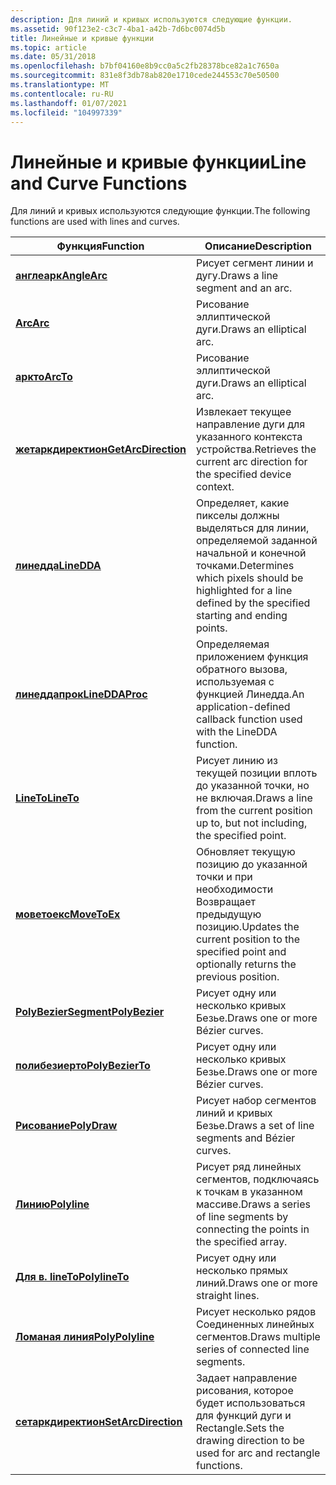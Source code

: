 ```yaml
---
description: Для линий и кривых используются следующие функции.
ms.assetid: 90f123e2-c3c7-4ba1-a42b-7d6bc0074d5b
title: Линейные и кривые функции
ms.topic: article
ms.date: 05/31/2018
ms.openlocfilehash: b7bf04160e8b9cc0a5c2fb28378bce82a1c7650a
ms.sourcegitcommit: 831e8f3db78ab820e1710cede244553c70e50500
ms.translationtype: MT
ms.contentlocale: ru-RU
ms.lasthandoff: 01/07/2021
ms.locfileid: "104997339"
---
```

# <a name="line-and-curve-functions"></a><span data-ttu-id="9262f-103">Линейные и кривые функции</span><span class="sxs-lookup"><span data-stu-id="9262f-103">Line and Curve Functions</span></span>

<span data-ttu-id="9262f-104">Для линий и кривых используются следующие функции.</span><span class="sxs-lookup"><span data-stu-id="9262f-104">The following functions are used with lines and curves.</span></span>



| <span data-ttu-id="9262f-105">Функция</span><span class="sxs-lookup"><span data-stu-id="9262f-105">Function</span></span>                                   | <span data-ttu-id="9262f-106">Описание</span><span class="sxs-lookup"><span data-stu-id="9262f-106">Description</span></span>                                                                                                   |
|--------------------------------------------|---------------------------------------------------------------------------------------------------------------|
| [<span data-ttu-id="9262f-107">**англеарк**</span><span class="sxs-lookup"><span data-stu-id="9262f-107">**AngleArc**</span></span>](/windows/desktop/api/Wingdi/nf-wingdi-anglearc)               | <span data-ttu-id="9262f-108">Рисует сегмент линии и дугу.</span><span class="sxs-lookup"><span data-stu-id="9262f-108">Draws a line segment and an arc.</span></span>                                                                              |
| [<span data-ttu-id="9262f-109">**Arc**</span><span class="sxs-lookup"><span data-stu-id="9262f-109">**Arc**</span></span>](/windows/desktop/api/Wingdi/nf-wingdi-arc)                         | <span data-ttu-id="9262f-110">Рисование эллиптической дуги.</span><span class="sxs-lookup"><span data-stu-id="9262f-110">Draws an elliptical arc.</span></span>                                                                                      |
| [<span data-ttu-id="9262f-111">**аркто**</span><span class="sxs-lookup"><span data-stu-id="9262f-111">**ArcTo**</span></span>](/windows/desktop/api/Wingdi/nf-wingdi-arcto)                     | <span data-ttu-id="9262f-112">Рисование эллиптической дуги.</span><span class="sxs-lookup"><span data-stu-id="9262f-112">Draws an elliptical arc.</span></span>                                                                                      |
| [<span data-ttu-id="9262f-113">**жетаркдиректион**</span><span class="sxs-lookup"><span data-stu-id="9262f-113">**GetArcDirection**</span></span>](/windows/desktop/api/Wingdi/nf-wingdi-getarcdirection) | <span data-ttu-id="9262f-114">Извлекает текущее направление дуги для указанного контекста устройства.</span><span class="sxs-lookup"><span data-stu-id="9262f-114">Retrieves the current arc direction for the specified device context.</span></span>                                         |
| [<span data-ttu-id="9262f-115">**линедда**</span><span class="sxs-lookup"><span data-stu-id="9262f-115">**LineDDA**</span></span>](/windows/desktop/api/Wingdi/nf-wingdi-linedda)                 | <span data-ttu-id="9262f-116">Определяет, какие пикселы должны выделяться для линии, определяемой заданной начальной и конечной точками.</span><span class="sxs-lookup"><span data-stu-id="9262f-116">Determines which pixels should be highlighted for a line defined by the specified starting and ending points.</span></span> |
| [<span data-ttu-id="9262f-117">**линеддапрок**</span><span class="sxs-lookup"><span data-stu-id="9262f-117">**LineDDAProc**</span></span>](/windows/desktop/api/Wingdi/nc-wingdi-lineddaproc)         | <span data-ttu-id="9262f-118">Определяемая приложением функция обратного вызова, используемая с функцией Линедда.</span><span class="sxs-lookup"><span data-stu-id="9262f-118">An application-defined callback function used with the LineDDA function.</span></span>                                      |
| [<span data-ttu-id="9262f-119">**LineTo**</span><span class="sxs-lookup"><span data-stu-id="9262f-119">**LineTo**</span></span>](/windows/desktop/api/Wingdi/nf-wingdi-lineto)                   | <span data-ttu-id="9262f-120">Рисует линию из текущей позиции вплоть до указанной точки, но не включая.</span><span class="sxs-lookup"><span data-stu-id="9262f-120">Draws a line from the current position up to, but not including, the specified point.</span></span>                         |
| [<span data-ttu-id="9262f-121">**моветоекс**</span><span class="sxs-lookup"><span data-stu-id="9262f-121">**MoveToEx**</span></span>](/windows/desktop/api/Wingdi/nf-wingdi-movetoex)               | <span data-ttu-id="9262f-122">Обновляет текущую позицию до указанной точки и при необходимости Возвращает предыдущую позицию.</span><span class="sxs-lookup"><span data-stu-id="9262f-122">Updates the current position to the specified point and optionally returns the previous position.</span></span>             |
| [<span data-ttu-id="9262f-123">**PolyBezierSegment**</span><span class="sxs-lookup"><span data-stu-id="9262f-123">**PolyBezier**</span></span>](/windows/desktop/api/Wingdi/nf-wingdi-polybezier)           | <span data-ttu-id="9262f-124">Рисует одну или несколько кривых Безье.</span><span class="sxs-lookup"><span data-stu-id="9262f-124">Draws one or more Bézier curves.</span></span>                                                                              |
| [<span data-ttu-id="9262f-125">**полибезиерто**</span><span class="sxs-lookup"><span data-stu-id="9262f-125">**PolyBezierTo**</span></span>](/windows/desktop/api/Wingdi/nf-wingdi-polybezierto)       | <span data-ttu-id="9262f-126">Рисует одну или несколько кривых Безье.</span><span class="sxs-lookup"><span data-stu-id="9262f-126">Draws one or more Bézier curves.</span></span>                                                                              |
| [<span data-ttu-id="9262f-127">**Рисование**</span><span class="sxs-lookup"><span data-stu-id="9262f-127">**PolyDraw**</span></span>](/windows/desktop/api/Wingdi/nf-wingdi-polydraw)               | <span data-ttu-id="9262f-128">Рисует набор сегментов линий и кривых Безье.</span><span class="sxs-lookup"><span data-stu-id="9262f-128">Draws a set of line segments and Bézier curves.</span></span>                                                               |
| [<span data-ttu-id="9262f-129">**Линию**</span><span class="sxs-lookup"><span data-stu-id="9262f-129">**Polyline**</span></span>](/windows/desktop/api/Wingdi/nf-wingdi-polyline)               | <span data-ttu-id="9262f-130">Рисует ряд линейных сегментов, подключаясь к точкам в указанном массиве.</span><span class="sxs-lookup"><span data-stu-id="9262f-130">Draws a series of line segments by connecting the points in the specified array.</span></span>                              |
| [<span data-ttu-id="9262f-131">**Для в. lineTo**</span><span class="sxs-lookup"><span data-stu-id="9262f-131">**PolylineTo**</span></span>](/windows/desktop/api/Wingdi/nf-wingdi-polylineto)           | <span data-ttu-id="9262f-132">Рисует одну или несколько прямых линий.</span><span class="sxs-lookup"><span data-stu-id="9262f-132">Draws one or more straight lines.</span></span>                                                                             |
| [<span data-ttu-id="9262f-133">**Ломаная линия**</span><span class="sxs-lookup"><span data-stu-id="9262f-133">**PolyPolyline**</span></span>](/windows/desktop/api/Wingdi/nf-wingdi-polypolyline)       | <span data-ttu-id="9262f-134">Рисует несколько рядов Соединенных линейных сегментов.</span><span class="sxs-lookup"><span data-stu-id="9262f-134">Draws multiple series of connected line segments.</span></span>                                                             |
| [<span data-ttu-id="9262f-135">**сетаркдиректион**</span><span class="sxs-lookup"><span data-stu-id="9262f-135">**SetArcDirection**</span></span>](/windows/desktop/api/Wingdi/nf-wingdi-setarcdirection) | <span data-ttu-id="9262f-136">Задает направление рисования, которое будет использоваться для функций дуги и Rectangle.</span><span class="sxs-lookup"><span data-stu-id="9262f-136">Sets the drawing direction to be used for arc and rectangle functions.</span></span>                                        |



 

 

 




